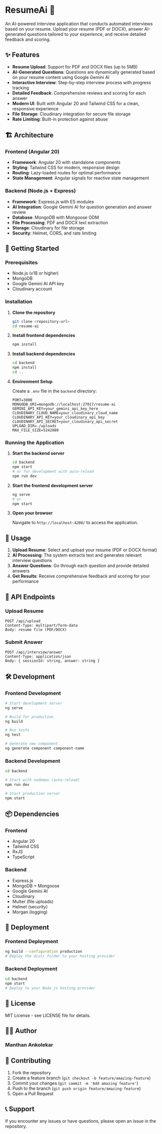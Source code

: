 # ResumeAi 🤖

An AI-powered interview application that conducts automated interviews based on your resume. Upload your resume (PDF or DOCX), answer AI-generated questions tailored to your experience, and receive detailed feedback and scoring.

## ✨ Features

- **Resume Upload**: Support for PDF and DOCX files (up to 5MB)
- **AI-Generated Questions**: Questions are dynamically generated based on your resume content using Google Gemini AI
- **Interactive Interview**: Step-by-step interview process with progress tracking
- **Detailed Feedback**: Comprehensive reviews and scoring for each answer
- **Modern UI**: Built with Angular 20 and Tailwind CSS for a clean, responsive experience
- **File Storage**: Cloudinary integration for secure file storage
- **Rate Limiting**: Built-in protection against abuse

## 🏗️ Architecture

### Frontend (Angular 20)

- **Framework**: Angular 20 with standalone components
- **Styling**: Tailwind CSS for modern, responsive design
- **Routing**: Lazy-loaded routes for optimal performance
- **State Management**: Angular signals for reactive state management

### Backend (Node.js + Express)

- **Framework**: Express.js with ES modules
- **AI Integration**: Google Gemini AI for question generation and answer review
- **Database**: MongoDB with Mongoose ODM
- **File Processing**: PDF and DOCX text extraction
- **Storage**: Cloudinary for file storage
- **Security**: Helmet, CORS, and rate limiting

## 🚀 Getting Started

### Prerequisites

- Node.js (v18 or higher)
- MongoDB
- Google Gemini AI API key
- Cloudinary account

### Installation

1. **Clone the repository**

   ```bash
   git clone <repository-url>
   cd resume-ai
   ```

2. **Install frontend dependencies**

   ```bash
   npm install
   ```

3. **Install backend dependencies**

   ```bash
   cd backend
   npm install
   cd ..
   ```

4. **Environment Setup**

   Create a `.env` file in the `backend` directory:

   ```env
   PORT=3000
   MONGODB_URI=mongodb://localhost:27017/resume-ai
   GEMINI_API_KEY=your_gemini_api_key_here
   CLOUDINARY_CLOUD_NAME=your_cloudinary_cloud_name
   CLOUDINARY_API_KEY=your_cloudinary_api_key
   CLOUDINARY_API_SECRET=your_cloudinary_api_secret
   UPLOAD_DIR=./uploads
   MAX_FILE_SIZE=5242880
   ```

### Running the Application

1. **Start the backend server**

   ```bash
   cd backend
   npm start
   # or for development with auto-reload
   npm run dev
   ```

2. **Start the frontend development server**

   ```bash
   ng serve
   # or
   npm start
   ```

3. **Open your browser**

   Navigate to `http://localhost:4200/` to access the application.

## 📱 Usage

1. **Upload Resume**: Select and upload your resume (PDF or DOCX format)
2. **AI Processing**: The system extracts text and generates relevant interview questions
3. **Answer Questions**: Go through each question and provide detailed answers
4. **Get Results**: Receive comprehensive feedback and scoring for your performance

## 🔧 API Endpoints

### Upload Resume

```text
POST /api/upload
Content-Type: multipart/form-data
Body: resume file (PDF/DOCX)
```

### Submit Answer

```text
POST /api/interview/answer
Content-Type: application/json
Body: { sessionId: string, answer: string }
```

## 🛠️ Development

### Frontend Development

```bash
# Start development server
ng serve

# Build for production
ng build

# Run tests
ng test

# Generate new component
ng generate component component-name
```

### Backend Development

```bash
cd backend

# Start with nodemon (auto-reload)
npm run dev

# Start production server
npm start
```

## 📦 Dependencies

### Frontend

- Angular 20
- Tailwind CSS
- RxJS
- TypeScript

### Backend

- Express.js
- MongoDB + Mongoose
- Google Gemini AI
- Cloudinary
- Multer (file uploads)
- Helmet (security)
- Morgan (logging)

## 🚀 Deployment

### Frontend Deployment

```bash
ng build --configuration production
# Deploy the dist/ folder to your hosting provider
```

### Backend Deployment

```bash
cd backend
npm start
# Deploy to your Node.js hosting provider
```

## 📄 License

MIT License - see LICENSE file for details.

## 👨‍💻 Author

### Manthan Ankolekar

## 🤝 Contributing

1. Fork the repository
2. Create a feature branch (`git checkout -b feature/amazing-feature`)
3. Commit your changes (`git commit -m 'Add amazing feature'`)
4. Push to the branch (`git push origin feature/amazing-feature`)
5. Open a Pull Request

## 📞 Support

If you encounter any issues or have questions, please open an issue in the repository.
